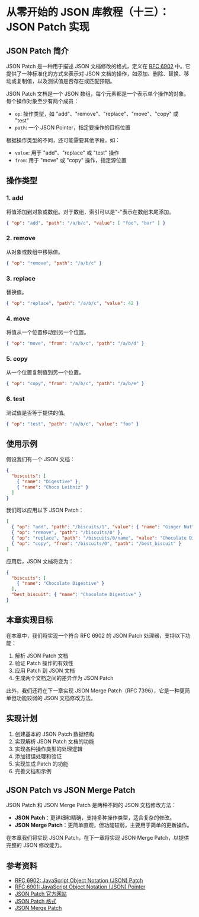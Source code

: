 # 从零开始的 JSON 库教程（十三）：JSON Patch 实现

## JSON Patch 简介

JSON Patch 是一种用于描述 JSON 文档修改的格式，定义在 [RFC 6902](https://tools.ietf.org/html/rfc6902) 中。它提供了一种标准化的方式来表示对 JSON 文档的操作，如添加、删除、替换、移动或复制值，以及测试值是否存在或匹配预期。

JSON Patch 文档是一个 JSON 数组，每个元素都是一个表示单个操作的对象。每个操作对象至少有两个成员：
- `op`: 操作类型，如 "add"、"remove"、"replace"、"move"、"copy" 或 "test"
- `path`: 一个 JSON Pointer，指定要操作的目标位置

根据操作类型的不同，还可能需要其他字段，如：
- `value`: 用于 "add"、"replace" 或 "test" 操作
- `from`: 用于 "move" 或 "copy" 操作，指定源位置

## 操作类型

### 1. add
将值添加到对象或数组。对于数组，索引可以是"-"表示在数组末尾添加。

```json
{ "op": "add", "path": "/a/b/c", "value": [ "foo", "bar" ] }
```

### 2. remove
从对象或数组中移除值。

```json
{ "op": "remove", "path": "/a/b/c" }
```

### 3. replace
替换值。

```json
{ "op": "replace", "path": "/a/b/c", "value": 42 }
```

### 4. move
将值从一个位置移动到另一个位置。

```json
{ "op": "move", "from": "/a/b/c", "path": "/a/b/d" }
```

### 5. copy
从一个位置复制值到另一个位置。

```json
{ "op": "copy", "from": "/a/b/c", "path": "/a/b/e" }
```

### 6. test
测试值是否等于提供的值。

```json
{ "op": "test", "path": "/a/b/c", "value": "foo" }
```

## 使用示例

假设我们有一个 JSON 文档：

```json
{
  "biscuits": [
    { "name": "Digestive" },
    { "name": "Choco Leibniz" }
  ]
}
```

我们可以应用以下 JSON Patch：

```json
[
  { "op": "add", "path": "/biscuits/1", "value": { "name": "Ginger Nut" } },
  { "op": "remove", "path": "/biscuits/0" },
  { "op": "replace", "path": "/biscuits/0/name", "value": "Chocolate Digestive" },
  { "op": "copy", "from": "/biscuits/0", "path": "/best_biscuit" }
]
```

应用后，JSON 文档将变为：

```json
{
  "biscuits": [
    { "name": "Chocolate Digestive" }
  ],
  "best_biscuit": { "name": "Chocolate Digestive" }
}
```

## 本章实现目标

在本章中，我们将实现一个符合 RFC 6902 的 JSON Patch 处理器，支持以下功能：

1. 解析 JSON Patch 文档
2. 验证 Patch 操作的有效性
3. 应用 Patch 到 JSON 文档
4. 生成两个文档之间的差异作为 JSON Patch

此外，我们还将在下一章实现 JSON Merge Patch（RFC 7396），它是一种更简单但功能较弱的 JSON 文档修改方法。

## 实现计划

1. 创建基本的 JSON Patch 数据结构
2. 实现解析 JSON Patch 文档的功能
3. 实现各种操作类型的处理逻辑
4. 添加错误处理和验证
5. 实现生成 Patch 的功能
6. 完善文档和示例

## JSON Patch vs JSON Merge Patch

JSON Patch 和 JSON Merge Patch 是两种不同的 JSON 文档修改方法：

- **JSON Patch**：更详细和精确，支持多种操作类型，适合复杂的修改。
- **JSON Merge Patch**：更简单直观，但功能较弱，主要用于简单的更新操作。

在本章我们将实现 JSON Patch，在下一章将实现 JSON Merge Patch，以提供完整的 JSON 修改能力。

## 参考资料

- [RFC 6902: JavaScript Object Notation (JSON) Patch](https://tools.ietf.org/html/rfc6902)
- [RFC 6901: JavaScript Object Notation (JSON) Pointer](https://tools.ietf.org/html/rfc6901)
- [JSON Patch 官方网站](http://jsonpatch.com/)
- [JSON Patch 格式](https://jsonpatch.com/)
- [JSON Merge Patch](https://tools.ietf.org/html/rfc7396) 